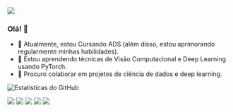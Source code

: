 <img src="https://github.com/sammarlley/sammarlley/blob/master/IMAGE-NAME">

### Olá! 👋
- 🔭 Atualmente, estou Cursando ADS (além disso, estou aprimorando regularmente minhas habilidades).
- 🌱 Estou aprendendo técnicas de Visão Computacional e Deep Learning usando PyTorch.
- 🤝 Procuro colaborar em projetos de ciência de dados e deep learning.

![Estatísticas do GitHub](https://github-readme-stats.vercel.app/api?username=sammarlley)

[<img src="https://img.shields.io/badge/twitter-%231DA1F2.svg?&style=for-the-badge&logo=twitter&logoColor=white" />](https://twitter.com/USERNAME)
[<img src="https://img.shields.io/badge/medium-%2312100E.svg?&style=for-the-badge&logo=medium&logoColor=white" />](https://medium.com/USERNAME)
[<img src="https://img.shields.io/badge/linkedin-%230077B5.svg?&style=for-the-badge&logo=linkedin&logoColor=white" />](https://www.linkedin.com/in/USERNAME/)
[<img src="https://img.shields.io/badge/instagram-%23E4405F.svg?&style=for-the-badge&logo=instagram&logoColor=white">](https://www.instagram.com/USERNAME/)
[<img src="https://img.shields.io/badge/facebook-%231877F2.svg?&style=for-the-badge&logo=facebook&logoColor=white">](https://www.facebook.com/USERNAME)
